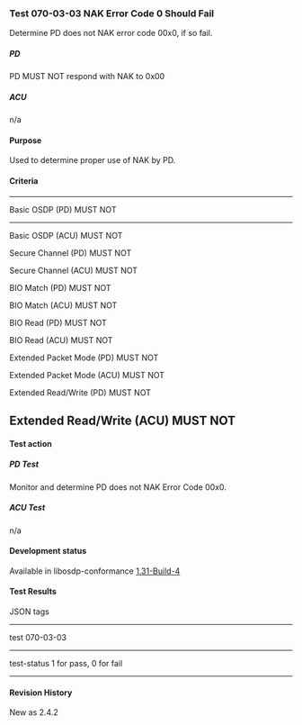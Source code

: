 ### Test 070-03-03 NAK Error Code 0 Should Fail

Determine PD does not NAK error code 00x0, if so fail.

##### PD

PD MUST NOT respond with NAK to 0x00

##### ACU

n/a

#### Purpose

Used to determine proper use of NAK by PD.

#### Criteria

  -----------------------------------------------------------------------
  Basic OSDP (PD)                     MUST NOT
  ----------------------------------- -----------------------------------
  Basic OSDP (ACU)                    MUST NOT

  Secure Channel (PD)                 MUST NOT

  Secure Channel (ACU)                MUST NOT

  BIO Match (PD)                      MUST NOT

  BIO Match (ACU)                     MUST NOT

  BIO Read (PD)                       MUST NOT

  BIO Read (ACU)                      MUST NOT

  Extended Packet Mode (PD)           MUST NOT

  Extended Packet Mode (ACU)          MUST NOT

  Extended Read/Write (PD)            MUST NOT

  Extended Read/Write (ACU)           MUST NOT
  -----------------------------------------------------------------------

#### Test action

##### PD Test

Monitor and determine PD does not NAK Error Code 00x0.

##### ACU Test

n/a

#### Development status

Available in libosdp-conformance
[1.31-Build-4](https://github.com/Security-Industry-Association/libosdp-conformance/releases/tag/1.31-4)

#### Test Results

JSON tags

  -----------------------------------------------------------------------
  test                                070-03-03
  ----------------------------------- -----------------------------------
  test-status                         1 for pass, 0 for fail

  -----------------------------------------------------------------------

#### Revision History

New as 2.4.2
